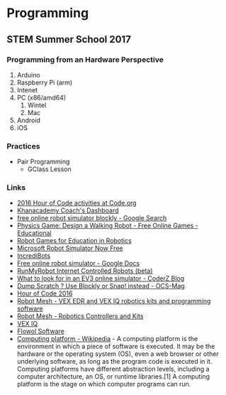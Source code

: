 # Programming
## STEM Summer School 2017
### Programming from an Hardware Perspective
1. Arduino
2. Raspberry Pi (arm)
3. Intenet
4. PC (x86/amd64)
   1. Wintel
   2. Mac
5. Android
6. iOS

### Practices
- Pair Programming
  - GClass Lesson

### Links
- [2016 Hour of Code activities at Code.org](http://blog.janzeteachesit.net/2016/12/20161206-hour-of-code-2016.html)
- [Khanacademy Coach's Dashboard](https://www.khanacademy.org/coach/dashboard)
- [free online robot simulator blockly - Google Search](https://www.google.ca/search?rlz=1C1CHBF_enCA700CA700&q=free+online+robot+simulator+blockly&spell=1&sa=X&ved=0ahUKEwjf6eeb6KfVAhXCh1QKHZG-CYYQvwUIJSgA&biw=1680&bih=954)
- [Physics Game: Design a Walking Robot - Free Online Games - Educational](http://skunksoup.com/2012/01/free-online-games/skill-chance/physics/rag-doll/walkinator-design-a-walking-robot)
- [Robot Games for Education in Robotics](http://www.opraus.com/robot-game/)
- [Microsoft Robot Simulator Now Free](http://aidreams.co.uk/forum/index.php?topic=3614.0)
- [IncrediBots](http://incredibots.com/)
- [Free online robot simulator - Google Docs](https://docs.google.com/document/d/1KznyJyCvteb8HX_hj5vMpdqQObALBPiPMRyMPFBu3pU/edit)
- [RunMyRobot Internet Controlled Robots \(beta\)](https://letsrobot.tv/blockly)
- [What to look for in an EV3 online simulator - CoderZ Blog](http://gocoderz.com/blog/ev3-online-simulator/)
- [Dump Scratch ? Use Blockly or Snap! instead - OCS-Mag](http://www.ocsmag.com/2016/07/12/dump-scratch-use-blockly-or-snap-instead/)
- [Hour of Code 2016](https://www.robotmesh.com/hoc2016)
- [Robot Mesh - VEX EDR and VEX IQ robotics kits and programming software](https://www.robotmesh.com/)
- [Robot Mesh - Robotics Controllers and Kits](https://www.robotmesh.com/studio/)
- [VEX IQ](https://www.robotmesh.com/vexiq/)
- [Flowol Software](https://www.robotmesh.com/flowol-software/)
- [Computing platform - Wikipedia](https://www.wikiwand.com/en/Computing_platform) - A computing platform is the environment in which a piece of software is executed. It may be the hardware or the operating system (OS), even a web browser or other underlying software, as long as the program code is executed in it. Computing platforms have different abstraction levels, including a computer architecture, an OS, or runtime libraries.[1] A computing platform is the stage on which computer programs can run.
